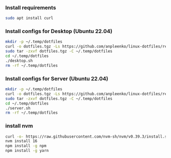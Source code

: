 ### Install requirements

```bash
sudo apt install curl
```

### Install configs for Desktop (Ubuntu 22.04)

```bash
mkdir -p ~/.temp/dotfiles
curl -o dotfiles.tgz -Ls https://github.com/anpleenko/linux-dotfiles/releases/download/v06-07-2023-13h-27m-44s/dotfiles.tgz
sudo tar -zxvf dotfiles.tgz -C ~/.temp/dotfiles
cd ~/.temp/dotfiles
./desktop.sh
rm -rf ~/.temp/dotfiles
```

### Install configs for Server (Ubuntu 22.04)

```bash
mkdir -p ~/.temp/dotfiles
curl -o dotfiles.tgz -Ls https://github.com/anpleenko/linux-dotfiles/releases/download/v06-07-2023-13h-27m-44s/dotfiles.tgz
sudo tar -zxvf dotfiles.tgz -C ~/.temp/dotfiles
cd ~/.temp/dotfiles
./server.sh
rm -rf ~/.temp/dotfiles
```

### install nvm

```bash
curl -o- https://raw.githubusercontent.com/nvm-sh/nvm/v0.39.3/install.sh | bash
nvm install 16
npm install -g npm
npm install -g yarn
```
